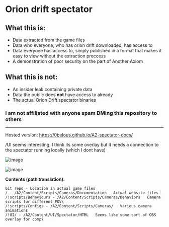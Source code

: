 # Orion drift spectator

## What this is:
- Data extracted from the game files
- Data who everyone, who has orion drift downloaded, has access to
- Data everyone has access to, simply published in a format that makes it easy to view without the extraction proccess
- A demonstration of poor security on the part of Another Axiom

## What this is not:
- An insider leak containing private data
- Data the public does **not** have access to already
- The actual Orion Drift spectator binaries

### I am not affiliated with anyone spam DMing this repository to others

<hr>

Hosted version: https://0belous.github.io/A2-spectator-docs/

/UI seems interesting, I think its some overlay but it needs a connection to the spectator running locally (which I dont have)

![image](https://github.com/user-attachments/assets/730cda6e-f353-402e-a25b-21ba3d44ce22)

![image](https://github.com/user-attachments/assets/7aea73a5-b0aa-493d-a57e-045f8176eaf5)


**Contents (path translation):**
```
Git repo - Location in actual game files
/ - /A2/Content/Scripts/Cameras/Documentation   Actual website files
/!scripts/Behaviours - /A2/Content/Scripts/Cameras/Behaviors   Camera scripts for different POVs
/!scripts/Configs - /A2/Content/Scripts/Cameras/   Various camera animations
/!UI/ - /A2/Content/UI/Spectator/HTML   Seems like some sort of OBS overlay for comp?
```

